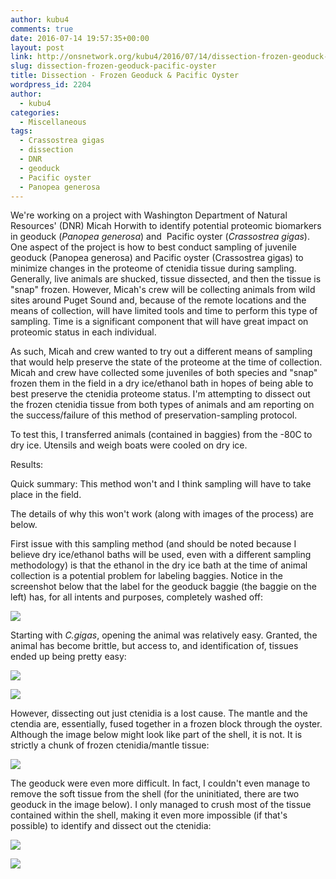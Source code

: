 ```yaml
---
author: kubu4
comments: true
date: 2016-07-14 19:57:35+00:00
layout: post
link: http://onsnetwork.org/kubu4/2016/07/14/dissection-frozen-geoduck-pacific-oyster/
slug: dissection-frozen-geoduck-pacific-oyster
title: Dissection - Frozen Geoduck & Pacific Oyster
wordpress_id: 2204
author:
  - kubu4
categories:
  - Miscellaneous
tags:
  - Crassostrea gigas
  - dissection
  - DNR
  - geoduck
  - Pacific oyster
  - Panopea generosa
---
```


We're working on a project with Washington Department of Natural Resources' (DNR) Micah Horwith to identify potential proteomic biomarkers in geoduck (_Panopea generosa_) and  Pacific oyster (_Crassostrea gigas_). One aspect of the project is how to best conduct sampling of juvenile geoduck (Panopea generosa) and Pacific oyster (Crassostrea gigas) to minimize changes in the proteome of ctenidia tissue during sampling. Generally, live animals are shucked, tissue dissected, and then the tissue is "snap" frozen. However, Micah's crew will be collecting animals from wild sites around Puget Sound and, because of the remote locations and the means of collection, will have limited tools and time to perform this type of sampling. Time is a significant component that will have great impact on proteomic status in each individual.

As such, Micah and crew wanted to try out a different means of sampling that would help preserve the state of the proteome at the time of collection. Micah and crew have collected some juveniles of both species and "snap" frozen them in the field in a dry ice/ethanol bath in hopes of being able to best preserve the ctenidia proteome status. I'm attempting to dissect out the frozen ctenidia tissue from both types of animals and am reporting on the success/failure of this method of preservation-sampling protocol.

To test this, I transferred animals (contained in baggies) from the -80C to dry ice. Utensils and weigh boats were cooled on dry ice.



Results:

Quick summary: This method won't and I think sampling will have to take place in the field.

The details of why this won't work (along with images of the process) are below.



First issue with this sampling method (and should be noted because I believe dry ice/ethanol baths will be used, even with a different sampling methodology) is that the ethanol in the dry ice bath at the time of animal collection is a potential problem for labeling baggies. Notice in the screenshot below that the label for the geoduck baggie (the baggie on the left) has, for all intents and purposes, completely washed off:

[![](http://eagle.fish.washington.edu/Arabidopsis/DSC_1234.jpg)](http://eagle.fish.washington.edu/Arabidopsis/DSC_1234.jpg)





Starting with _C.gigas_, opening the animal was relatively easy. Granted, the animal has become brittle, but access to, and identification of, tissues ended up being pretty easy:

[![](http://eagle.fish.washington.edu/Arabidopsis/DSC_1235.jpg)](http://eagle.fish.washington.edu/Arabidopsis/DSC_1235.jpg)



[![](http://eagle.fish.washington.edu/Arabidopsis/DSC_1236.jpg)](http://eagle.fish.washington.edu/Arabidopsis/DSC_1236.jpg)







However, dissecting out just ctenidia is a lost cause. The mantle and the ctendia are, essentially, fused together in a frozen block through the oyster. Although the image below might look like part of the shell, it is not. It is strictly a chunk of frozen ctenidia/mantle tissue:



[![](http://eagle.fish.washington.edu/Arabidopsis/DSC_1237.jpg)](http://eagle.fish.washington.edu/Arabidopsis/DSC_1237.jpg)





The geoduck were even more difficult. In fact, I couldn't even manage to remove the soft tissue from the shell (for the uninitiated, there are two geoduck in the image below). I only managed to crush most of the tissue contained within the shell, making it even more impossible (if that's possible) to identify and dissect out the ctenidia:



[![](http://eagle.fish.washington.edu/Arabidopsis/DSC_1238.jpg)](http://eagle.fish.washington.edu/Arabidopsis/DSC_1238.jpg)





[![](http://eagle.fish.washington.edu/Arabidopsis/DSC_1239.jpg)](http://eagle.fish.washington.edu/Arabidopsis/DSC_1239.jpg)
